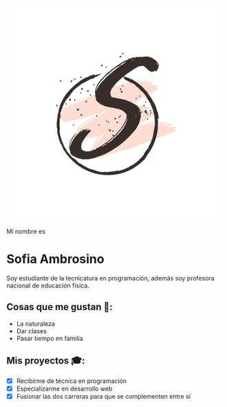 ![Foto_personal](https://github.com/obj1-unahur-2023s1/presentacion-personal-BarbaraAmbrosino/blob/main/Dise%C3%B1o%20sin%20t%C3%ADtulo.png)

Mi nombre es
# Sofia Ambrosino

Soy estudiante de la tecnicatura en programación, además soy profesora nacional de educación física.


## Cosas que me gustan 🌸:
* La naturaleza
* Dar clases
* Pasar tiempo en familia


## Mis proyectos 🎓:
- [x] Recibirme de técnica en programación
- [x] Especializarme en desarrollo web
- [x] Fusionar las dos carreras para que se complementen entre sí
